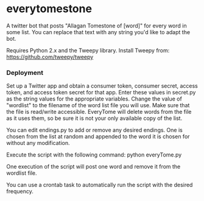 # everytomestone
A twitter bot that posts "Allagan Tomestone of [word]" for every word in some list. You can replace that text with any string you'd like to adapt the bot.

Requires Python 2.x and the Tweepy library. Install Tweepy from: https://github.com/tweepy/tweepy

<h3>Deployment</h3>
Set up a Twitter app and obtain a consumer token, consumer secret, access token, and access token secret for that app. Enter these values in secret.py as the string values for the appropriate variables.
Change the value of "wordlist" to the filename of the word list file you will use. Make sure that the file is read/write accessible. EveryTome will delete words from the file as it uses them, so be sure it is not your only available copy of the list.

You can edit endings.py to add or remove any desired endings. One is chosen from the list at random and appended to the word it is chosen for without any modification.

Execute the script with the following command:
python everyTome.py

One execution of the script will post one word and remove it from the wordlist file.

You can use a crontab task to automatically run the script with the desired frequency.
